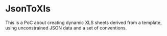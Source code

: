 # JsonToXls
This is a PoC about creating dynamic XLS sheets derived from a template, using unconstrained JSON data and a set of conventions.
